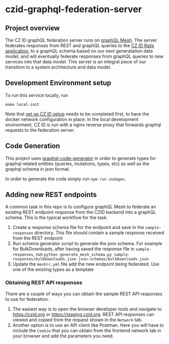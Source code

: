 # czid-graphql-federation-server

## Project overview

The CZ ID graphQL federation server runs on [graphQL Mesh](https://the-guild.dev/graphql/mesh).  The server federates responses from REST and graphQL queries to the [CZ ID Rails application](https://github.com/chanzuckerberg/czid-web-private), to a graphQL schema based on our next generatation data model, and will eventually federate responses from graphQL queries to new services into that data model.  This server is an integral piece of our transition to a system architecture and data model.

## Development Environment setup

To run this service locally, run

```make local-init```

Note that [set up CZ ID setup](https://github.com/chanzuckerberg/czid-web-private/wiki/%5BDev%5D-A-starting-point:-initial-setup) needs to be completed first, to have the docker network configuration in place.  In the  local development environment, CZ ID is run with a nginx reverse proxy that forwards graphql requests to the federation server.

## Code Generation

This project uses [graphql-code-generator](https://github.com/dotansimha/graphql-code-generatora) in order to generate types for graphql related entities (queries, mutations, types, etc) as well as the graphql schema in json format.

In order to generate the code simply run `npm run codegen`.

## Adding new REST endpoints

A common task in this repo is to configure graphQL Mesh to federate an existing REST endpoint response from the CZID backend into a graphQL schema.  This is the typical workflow for the task:

1. Create a response schema file for the endpoint and save in the `sample-responses` directory. This file should contain a sample response received from the REST endpoint
2. Run schema generator script to generate the json schema. For example for BulkDownloads, after having saved the response file in `sample-responses`, run
`python generate_mesh_schema.py sample-responses/bulkDownloads.json json-schemas/bulkDownloads.json`
3. Update the `meshrc.yml` file add the new endpoint being federated. Use one of the existing types as a template

### Obtaining REST API responses

There are a couple of ways you can obtain the sample REST API responses to use for federation.

1. The easiest way is to open the browser developer tools and navigate to https://czid.org or https://staging.czid.org. REST API responses can viewed and copied from the request shown in the `Network` tab.
2. Another option is to use an API client like Postman. Here you will have to include the `Cookie` that you can obtain from the frontend network tab in your browser and add the parameters you need.
